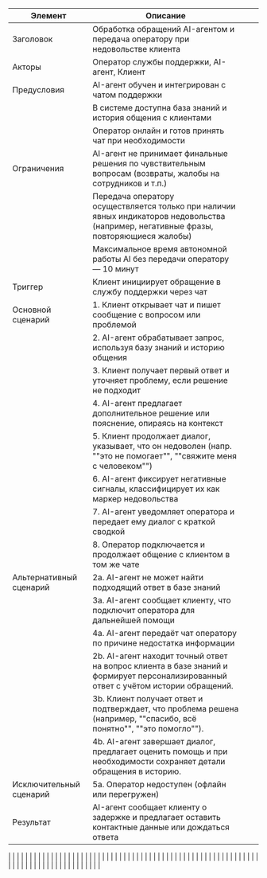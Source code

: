 | Элемент                 | Описание                                                                                                                               |   |   |
|-------------------------|----------------------------------------------------------------------------------------------------------------------------------------|---|---|
| Заголовок               | Обработка обращений AI-агентом и передача оператору при недовольстве клиента                                                           |   |   |
| Акторы                  | Оператор службы поддержки, AI-агент, Клиент                                                                                            |   |   |
| Предусловия             | AI-агент обучен и интегрирован с чатом поддержки                                                                                       |   |   |
|                         | В системе доступна база знаний и история общения с клиентами                                                                           |   |   |
|                         | Оператор онлайн и готов принять чат при необходимости                                                                                  |   |   |
| Ограничения             | AI-агент не принимает финальные решения по чувствительным вопросам (возвраты, жалобы на сотрудников и т.п.)                            |   |   |
|                         | Передача оператору осуществляется только при наличии явных индикаторов недовольства (например, негативные фразы, повторяющиеся жалобы) |   |   |
|                         | Максимальное время автономной работы AI без передачи оператору — 10 минут                                                              |   |   |
| Триггер                 | Клиент инициирует обращение в службу поддержки через чат                                                                               |   |   |
| Основной сценарий       | 1. Клиент открывает чат и пишет сообщение с вопросом или проблемой                                                                     |   |   |
|                         | 2. AI-агент обрабатывает запрос, используя базу знаний и историю общения                                                               |   |   |
|                         | 3. Клиент получает первый ответ и уточняет проблему, если решение не подходит                                                          |   |   |
|                         | 4. AI-агент предлагает дополнительное решение или пояснение, опираясь на контекст                                                      |   |   |
|                         | 5. Клиент продолжает диалог, указывает, что он недоволен (напр. ""это не помогает"", ""свяжите меня с человеком"")                     |   |   |
|                         | 6. AI-агент фиксирует негативные сигналы, классифицирует их как маркер недовольства                                                    |   |   |
|                         | 7. AI-агент уведомляет оператора и передает ему диалог с краткой сводкой                                                               |   |   |
|                         | 8. Оператор подключается и продолжает общение с клиентом в том же чате                                                                 |   |   |
| Альтернативный сценарий | 2а. AI-агент не может найти подходящий ответ в базе знаний                                                                             |   |   |
|                         | 3а. AI-агент сообщает клиенту, что подключит оператора для дальнейшей помощи                                                           |   |   |
|                         | 4а. AI-агент передаёт чат оператору по причине недостатка информации                                                                   |   |   |
|                         | 2b. AI-агент находит точный ответ на вопрос клиента в базе знаний и формирует персонализированный ответ с учётом истории обращений.    |   |   |
|                         | 3b. Клиент получает ответ и подтверждает, что проблема решена (например, ""спасибо, всё понятно"", ""это помогло"").                   |   |   |
|                         | 4b. AI-агент завершает диалог, предлагает оценить помощь и при необходимости сохраняет детали обращения в историю.                     |   |   |
| Исключительный сценарий | 5а. Оператор недоступен (офлайн или перегружен)                                                                                        |   |   |
| Результат               | AI-агент сообщает клиенту о задержке и предлагает оставить контактные данные или дождаться ответа                                      |   |   |
  |
|                         |                                                                                                                                        |   |   |
|                         |                                                                                                                                        |   |   |
|                         |                                                                                                                                        |   |   |
|                         |                                                                                                                                        |   |   |
|                         |                                                                                                                                        |   |   |
|                         |                                                                                                                                        |   |   |
|                         |                                                                                                                                        |   |   |
|                         |                                                                                                                                        |   |   |
|                         |                                                                                                                                        |   |   |
|                         |                                                                                                                                        |   |   |
|                         |                                                                                                                                        |   |   |
|                         |                                                                                                                                        |   |   |
|                         |                                                                                                                                        |   |   |
|                         |                                                                                                                                        |   |   |
|                         |                                                                                                                                        |   |   |
|                         |                                                                                                                                        |   |   |
